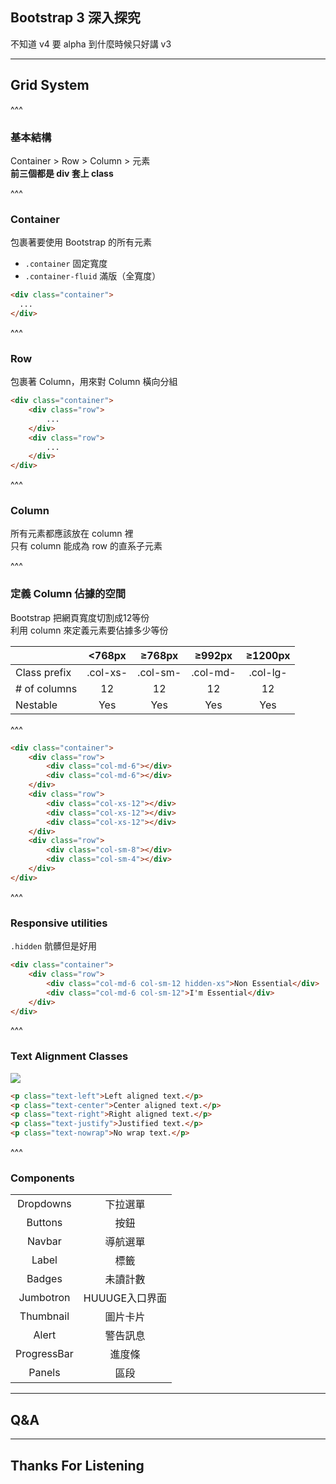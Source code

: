## Bootstrap 3 深入探究
不知道 v4 要 alpha 到什麼時候只好講 v3

---

## Grid System

^^^

### 基本結構
Container > Row > Column > 元素   
**前三個都是 div 套上 class**

^^^

### Container
包裹著要使用 Bootstrap 的所有元素
* `.container` 固定寬度
* `.container-fluid` 滿版（全寬度）
```html
<div class="container">
  ...
</div>
```

^^^

### Row
包裹著 Column，用來對 Column 橫向分組

```html
<div class="container">
	<div class="row">
		...
	</div>
	<div class="row">
		...
	</div>  
</div>
```

^^^

### Column
所有元素都應該放在 column 裡   
只有 column 能成為 row 的直系子元素

^^^

### 定義 Column 佔據的空間
Bootstrap 把網頁寬度切割成12等份   
利用 column 來定義元素要佔據多少等份

|            | <768px | ≥768px | ≥992px | ≥1200px |
|------------|:------:|:------:|:------:|:-------:|
|Class prefix|.col-xs-|.col-sm-|.col-md-|.col-lg- |
|# of columns|   12   |   12   |   12   |    12   |
|  Nestable  |  Yes   |  Yes   |  Yes   |   Yes   |

^^^

```html
<div class="container">
	<div class="row">
		<div class="col-md-6"></div>
		<div class="col-md-6"></div>
	</div>
	<div class="row">
		<div class="col-xs-12"></div>
		<div class="col-xs-12"></div>
		<div class="col-xs-12"></div>
	</div>
	<div class="row">
		<div class="col-sm-8"></div>
		<div class="col-sm-4"></div>
	</div>
</div>
```

^^^

### Responsive utilities
`.hidden`
骯髒但是好用

```html
<div class="container">
	<div class="row">
		<div class="col-md-6 col-sm-12 hidden-xs">Non Essential</div>
		<div class="col-md-6 col-sm-12">I'm Essential</div>
	</div>
</div>
```

^^^

### Text Alignment Classes

![](./assets/css_framework/bootstrap_textalignment.png)

```html
<p class="text-left">Left aligned text.</p>
<p class="text-center">Center aligned text.</p>
<p class="text-right">Right aligned text.</p>
<p class="text-justify">Justified text.</p>
<p class="text-nowrap">No wrap text.</p>
```

^^^

### Components

|           |              |
|:---------:|:------------:|
| Dropdowns | 下拉選單       |
| Buttons   | 按鈕          |
| Navbar    | 導航選單       |
| Label     | 標籤          |
| Badges    |   未讀計數     |
| Jumbotron | HUUUGE入口界面 |
| Thumbnail |    圖片卡片    |
| Alert     |    警告訊息    |
|ProgressBar|    進度條     |
| Panels    |     區段      |

---

## Q&A

---

## Thanks For Listening